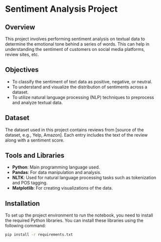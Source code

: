 # Sentiment Analysis Project

## Overview
This project involves performing sentiment analysis on textual data to determine the emotional tone behind a series of words. This can help in understanding the sentiment of customers on social media platforms, review sites, etc.

## Objectives
- To classify the sentiment of text data as positive, negative, or neutral.
- To understand and visualize the distribution of sentiments across a dataset.
- To utilize natural language processing (NLP) techniques to preprocess and analyze textual data.

## Dataset
The dataset used in this project contains reviews from [source of the dataset, e.g., Yelp, Amazon]. Each entry includes the text of the review along with a sentiment score.

## Tools and Libraries
- **Python**: Main programming language used.
- **Pandas**: For data manipulation and analysis.
- **NLTK**: Used for natural language processing tasks such as tokenization and POS tagging.
- **Matplotlib**: For creating visualizations of the data.

## Installation
To set up the project environment to run the notebook, you need to install the required Python libraries. You can install these libraries using the following command:
```bash
pip install -r requirements.txt
